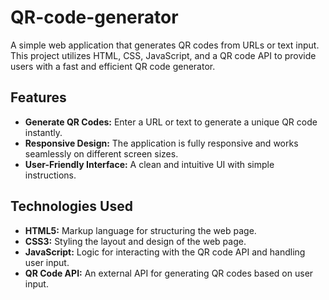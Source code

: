 # QR-code-generator

A simple web application that generates QR codes from URLs or text input. This project utilizes HTML, CSS, JavaScript, and a QR code API to provide users with a fast and efficient QR code generator.

## Features

- **Generate QR Codes:** Enter a URL or text to generate a unique QR code instantly.
- **Responsive Design:** The application is fully responsive and works seamlessly on different screen sizes.
- **User-Friendly Interface:** A clean and intuitive UI with simple instructions.

## Technologies Used

- **HTML5:** Markup language for structuring the web page.
- **CSS3:** Styling the layout and design of the web page.
- **JavaScript:** Logic for interacting with the QR code API and handling user input.
- **QR Code API:** An external API for generating QR codes based on user input.
